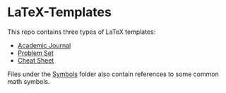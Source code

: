 # LaTeX-Templates
This repo contains three types of LaTeX templates: 
* [Academic Journal](https://github.com/scaotravis/LaTeX-Templates/blob/master/Academic-Journal/journal.tex)
* [Problem Set](https://github.com/scaotravis/LaTeX-Templates/blob/master/Problem-Set/problem-set.tex)
* [Cheat Sheet](https://github.com/scaotravis/LaTeX-Templates/blob/master/Cheat-Sheet/cheat-sheet.tex)

Files under the [Symbols](https://github.com/scaotravis/LaTeX-Templates/tree/master/Symbols) folder also contain references to some common math symbols. 